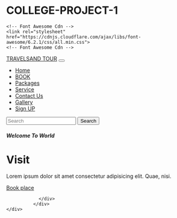 # COLLEGE-PROJECT-1
<!DOCTYPE html>
<html lang="en">
<head>
    <meta charset="UTF-8">
    <meta name="viewport" content="width=device-width, initial-scale=1.0">
    <title>Document</title>
    <!-- Latest compiled and minified CSS -->
<link href="https://cdn.jsdelivr.net/npm/bootstrap@5.3.3/dist/css/bootstrap.min.css" rel="stylesheet">

<!-- Latest compiled JavaScript -->
<script src="https://cdn.jsdelivr.net/npm/bootstrap@5.3.3/dist/js/bootstrap.bundle.min.js"></script>
<link rel="stylesheet" href="CSS/MASTER.CSS">

    <!-- Font Awesome Cdn -->
    <link rel="stylesheet" href="https://cdnjs.cloudflare.com/ajax/libs/font-awesome/6.2.1/css/all.min.css">
    <!-- Font Awesome Cdn -->

<!-- Google Fonts -->
  <link rel="preconnect" href="https://fonts.googleapis.com">
  <link rel="preconnect" href="https://fonts.gstatic.com" crossorigin>
   <link href="https://fonts.googleapis.com/css2?family=Roboto:wght@500&display=swap" rel="stylesheet">
<!-- Google Fonts -->
<link rel="stylesheet" href="CSS/MASTER.CSS">

</head>
<body>
    <div class="container">
                <nav class="navbar navbar-expand-lg" id="navbar">
                    <div class="container">
                      <a class="navbar-brand" href="index.html" id="logo"><span>TRAVELS</span>AND TOUR</a>
                      <button class="navbar-toggler" type="button" data-bs-toggle="collapse" data-bs-target="#mynavber">
                        <span><i class="fa-solid fa-bars"></i></span>
                      </button>
                      <div class="collapse navbar-collapse" id="mynavber">
                        <ul class="navbar-nav ms-auto">
                          <li class="nav-item">
                            <a class="nav-link active" href="index.html">Home</a>
                          </li>
                          <li class="nav-item">
                            <a class="nav-link" href="#Book">BOOK</a>
                          </li>
                          <li class="nav-item">
                            <a class="nav-link" href="#Packages">Packages</a>
                          </li>
                          <li class="nav-item">
                            <a class="nav-link" href="#Service">Service</a>
                          </li>
                          <li class="nav-item">
                            <a class="nav-link" href="#Contact Us">Contact Us</a>
                          </li>
                          <li class="nav-item">
                            <a class="nav-link" href="#Gallery">Gallery</a>
                          </li>
                          <li class="nav-item">
                            <a class="nav-link" href="#Sign UP">Sign UP</a>
                          </li>
                        </ul>
                        <form class="d-flex">
                          <input class="form-control me-2" type="text" placeholder="Search">
                          <button class="btn btn-primary" type="button">Search</button>
                        </form>
                      </div>
                    </div>      
                </nav> 
              <div class="home">
                <div class="content">
                  <h5>Welcome To World</h5>
                  <h1>Visit <span class="changecontent"></span></h1>
                  <p>Lorem ipsum dolor sit amet consectetur adipisicing elit. Quae, nisi.</p>
                  <a href="#book">Book place</a>
            
                </div>
              </div>
    </div>
</body>
</html>

